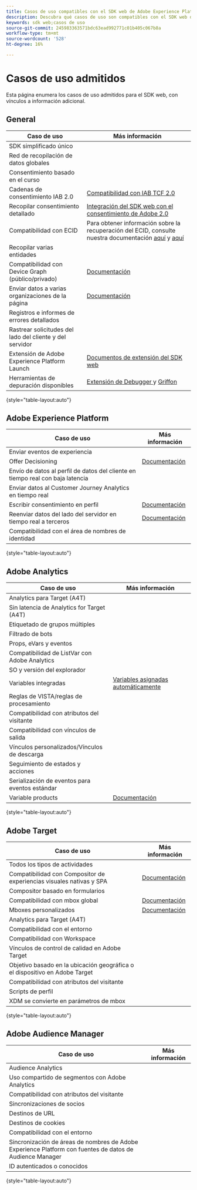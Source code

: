 ```yaml
---
title: Casos de uso compatibles con el SDK web de Adobe Experience Platform
description: Descubra qué casos de uso son compatibles con el SDK web de Adobe Experience Platform.
keywords: sdk web;casos de uso
source-git-commit: 245983363571bdc63ead992771c01b405c067b8a
workflow-type: tm+mt
source-wordcount: '528'
ht-degree: 16%

---
```



# Casos de uso admitidos

Esta página enumera los casos de uso admitidos para el SDK web, con vínculos a información adicional.

## General

| Caso de uso | Más información |
| --- | --- |
| SDK simplificado único |  |
| Red de recopilación de datos globales |  |
| Consentimiento basado en el curso |  |
| Cadenas de consentimiento IAB 2.0 | [Compatibilidad con IAB TCF 2.0](https://experienceleague.adobe.com/docs/experience-platform/edge/consent/iab-tcf/overview.html?lang=en#consent) |
| Recopilar consentimiento detallado | [Integración del SDK web con el consentimiento de Adobe 2.0](https://experienceleague.adobe.com/docs/experience-platform/landing/governance-privacy-security/consent/adobe/sdk.html#prerequisites) |
| Compatibilidad con ECID | Para obtener información sobre la recuperación del ECID, consulte nuestra documentación [aquí](https://experienceleague.adobe.com/docs/experience-platform/edge/identity/overview.html?lang=en#first-party-identity) y [aquí](https://experienceleague.adobe.com/docs/experience-platform/edge/extension/accessing-the-ecid.html?lang=en#extension) |
| Recopilar varias entidades |  |
| Compatibilidad con Device Graph (público/privado) | [Documentación](https://experienceleague.adobe.com/docs/analytics/components/cda/device-graph.html?lang=en) |
| Enviar datos a varias organizaciones de la página | [Documentación](https://experienceleague.adobe.com/docs/experience-platform/edge/fundamentals/interacting-with-multiple-properties.html?lang=en#fundamentals) |
| Registros e informes de errores detallados |  |
| Rastrear solicitudes del lado del cliente y del servidor |  |
| Extensión de Adobe Experience Platform Launch | [Documentos de extensión del SDK web](https://experienceleague.adobe.com/docs/experience-platform/edge/extension/web-sdk-extension.html?lang=en#extension) |
| Herramientas de depuración disponibles | [Extensión de Debugger ](https://experienceleague.adobe.com/docs/debugger-learn/tutorials/experience-platform-debugger/introduction-to-the-experience-platform-debugger.html?lang=en) y  [Griffon](https://aep-sdks.gitbook.io/docs/beta/project-griffon) |

{style=&quot;table-layout:auto&quot;}

## Adobe Experience Platform

| Caso de uso | Más información |
| --- | --- |
| Enviar eventos de experiencia |  |
| Offer Decisioning | [Documentación](https://experienceleague.adobe.com/docs/experience-platform/edge/personalization/offer-decisioning/offer-decisioning-overview.html?lang=en#personalization) |
| Envío de datos al perfil de datos del cliente en tiempo real con baja latencia |
| Enviar datos al Customer Journey Analytics en tiempo real |  |
| Escribir consentimiento en perfil | [Documentación](https://experienceleague.adobe.com/docs/experience-platform/landing/governance-privacy-security/consent/adobe/sdk.html?lang=en) |
| Reenviar datos del lado del servidor en tiempo real a terceros | [Documentación](https://experienceleague.adobe.com/docs/launch/using/server-side-info/server-side-overview.html?lang=en) |
| Compatibilidad con el área de nombres de identidad |  |

{style=&quot;table-layout:auto&quot;}

## Adobe Analytics

| Caso de uso | Más información |
| --- | --- |
| Analytics para Target (A4T) |  |
| Sin latencia de Analytics for Target (A4T) |  |
| Etiquetado de grupos múltiples |  |
| Filtrado de bots |  |
| Props, eVars y eventos |  |
| Compatibilidad de ListVar con Adobe Analytics |  |
| SO y versión del explorador |  |
| Variables integradas | [Variables asignadas automáticamente](https://experienceleague.adobe.com/docs/experience-platform/edge/data-collection/adobe-analytics/automatically-mapped-vars.html?lang=en#data-collection) |
| Reglas de VISTA/reglas de procesamiento |  |
| Compatibilidad con atributos del visitante |  |
| Compatibilidad con vínculos de salida |  |
| Vínculos personalizados/Vínculos de descarga |  |
| Seguimiento de estados y acciones |  |
| Serialización de eventos para eventos estándar |  |
| Variable products | [Documentación](https://experienceleague.adobe.com/docs/experience-platform/edge/data-collection/collect-commerce-data.html?lang=en#actions-related-to-products) |

{style=&quot;table-layout:auto&quot;}

## Adobe Target

| Caso de uso | Más información |
| --- | --- |
| Todos los tipos de actividades |  |
| Compatibilidad con Compositor de experiencias visuales nativas y SPA | [Documentación](https://experienceleague.adobe.com/docs/experience-platform/edge/personalization/adobe-target/spa-implementation.html?lang=en#personalization) |
| Compositor basado en formularios |  |
| Compatibilidad con mbox global | [Documentación](https://experienceleague.adobe.com/docs/experience-platform/edge/personalization/rendering-personalization-content.html?lang=en#automatically-rendering-content) |
| Mboxes personalizados | [Documentación](https://experienceleague.adobe.com/docs/experience-platform/edge/personalization/rendering-personalization-content.html?lang=en#manually-rendering-content) |
| Analytics para Target (A4T) |  |
| Compatibilidad con el entorno |  |
| Compatibilidad con Workspace |  |
| Vínculos de control de calidad en Adobe Target |  |
| Objetivo basado en la ubicación geográfica o el dispositivo en Adobe Target |  |
| Compatibilidad con atributos del visitante |  |
| Scripts de perfil |  |
| XDM se convierte en parámetros de mbox |  |

{style=&quot;table-layout:auto&quot;}

## Adobe Audience Manager

| Caso de uso | Más información |
| --- | --- |
| Audience Analytics |  |
| Uso compartido de segmentos con Adobe Analytics |  |
| Compatibilidad con atributos del visitante |  |
| Sincronizaciones de socios |  |
| Destinos de URL |  |
| Destinos de cookies |  |
| Compatibilidad con el entorno |  |
| Sincronización de áreas de nombres de Adobe Experience Platform con fuentes de datos de Audience Manager |  |
| ID autenticados o conocidos |  |

{style=&quot;table-layout:auto&quot;}